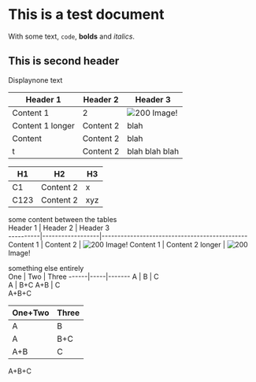 # This is a test document

With some text, `code`, **bolds** and _italics_.

## This is second header

Displaynone text

Header 1         | Header 2  | Header 3                                     
-----------------|-----------|----------------------------------------------
Content 1        | 2         | ![200](http://lorempixel.com/200/200) Image! 
Content 1 longer | Content 2 | blah                                         
Content          | Content 2 | blah                                         
t                | Content 2 | blah blah blah                               

H1   | H2        | H3  
-----|-----------|-----
C1   | Content 2 | x   
C123 | Content 2 | xyz 

some content between the tables  
Header 1  | Header 2         | Header 3                                     
----------|------------------|----------------------------------------------
Content 1 | Content 2        | ![200](http://lorempixel.com/200/200) Image! 
Content 1 | Content 2 longer | ![200](http://lorempixel.com/200/200) Image! 

something else entirely  
One   | Two | Three 
------|-----|-------
A     | B   | C     
A     | B+C 
A+B   | C   
A+B+C 

One+Two | Three 
--------|-------
A       | B     | C 
A       | B+C   
A+B     | C     
A+B+C   



